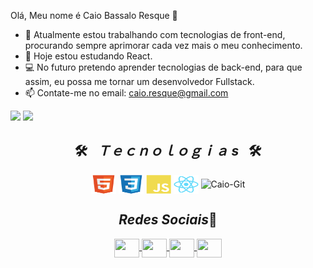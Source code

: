 Olá, Meu nome é Caio Bassalo Resque 👋

- 🔭 Atualmente estou trabalhando com tecnologias de front-end, procurando sempre aprimorar cada vez mais o meu conhecimento.
- 🌱 Hoje estou estudando React.
- 💻 No futuro pretendo aprender tecnologias de back-end, para que assim, eu possa me tornar um desenvolvedor Fullstack.
- 📫 Contate-me no email: caio.resque@gmail.com


<a href="https://github.com/caioresque"></a>
<img width="42%" src="https://github-readme-stats.vercel.app/api?username=caioresque&show_icons=true&theme=gruvbox"/>
<img width="57%" src="https://github-readme-stats.vercel.app/api/top-langs/?username=caioresque&layout-compact&langs_count-16&theme=gruvbox"/>

<h2 align="center">🛠️&ensp; <i>Ｔｅｃｎｏｌｏｇｉａ s</i> &ensp;🛠️</h2>

<div style="text-align: center;">
<img align="center" alt="Caio-HTML" height="30" width="40" src="https://raw.githubusercontent.com/devicons/devicon/master/icons/html5/html5-original.svg">



<img align="center" alt="Caio-CSS" height="30" width="40" src="https://raw.githubusercontent.com/devicons/devicon/master/icons/css3/css3-original.svg">



<img align="center" alt="Caio-Js" height="30" width="40" src="https://raw.githubusercontent.com/devicons/devicon/master/icons/javascript/javascript-plain.svg">



<img align="center" alt="Caio-React" height="30" width="40" src="https://raw.githubusercontent.com/devicons/devicon/master/icons/react/react-original.svg">



<img align="center" alt="Caio-Git" height="30" width="40" src="https://skillicons.dev/icons?i=github" width="32" alt=" icon"/>
</div>







<h2 align="center"><i>Redes Sociais</i>💬</h2>
<div style="text-align: center;">
<p align="center">
<a href="https://www.linkedin.com/in/caioresque" alt="" target="_blank">
<img align="center" height="30" width="40" src="https://skillicons.dev/icons?i=linkedin"/>
</a>

<a href="https://m.facebook.com/caio.resque" alt="" target="_blank">
<img align="center" height="30" width="40" src="https://cdn.jsdelivr.net/gh/devicons/devicon/icons/facebook/facebook-original.svg">
</a>

<a href="https://twitter.com/caioresque" alt="" target="_blank">
<img <img align="center" height="30" width="40" src="https://skillicons.dev/icons?i=twitter"/>
</a>

<a href="https://instagram.com/caio.resque" alt="" target="_blank">
<img align="center" height="30" width="40" src="https://skillicons.dev/icons?i=instagram"/>
</a>
</div>
</p>



